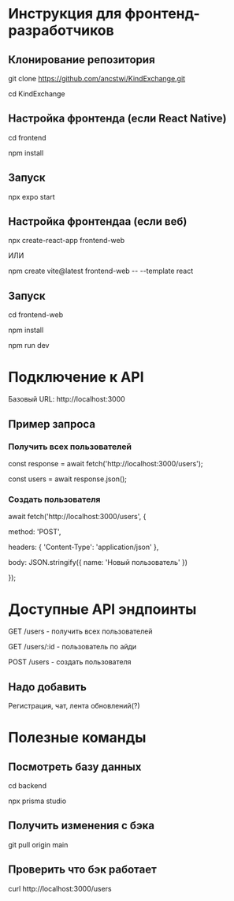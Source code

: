 # Инструкция для фронтенд-разработчиков

## Клонирование репозитория
git clone https://github.com/ancstwi/KindExchange.git

cd KindExchange

## Настройка фронтенда (если React Native)
cd frontend

npm install

## Запуск
npx expo start

## Настройка фронтендаа (если веб)
npx create-react-app frontend-web

ИЛИ

npm create vite@latest frontend-web -- --template react

## Запуск
cd frontend-web

npm install

npm run dev


# Подключение к API
Базовый URL: http://localhost:3000

## Пример запроса
### Получить всех пользователей

const response = await fetch('http://localhost:3000/users');

const users = await response.json();

### Создать пользователя

await fetch('http://localhost:3000/users', {

method: 'POST',

headers: { 'Content-Type': 'application/json' },

body: JSON.stringify({ name: 'Новый пользователь' })

});


# Доступные API эндпоинты
GET /users - получить всех пользователей

GET /users/:id - пользователь по айди

POST /users - создать пользователя

## Надо добавить
Регистрация, чат, лента обновлений(?)


# Полезные команды
## Посмотреть базу данных
cd backend

npx prisma studio

## Получить изменения с бэка
git pull origin main

## Проверить что бэк работает
curl http://localhost:3000/users
